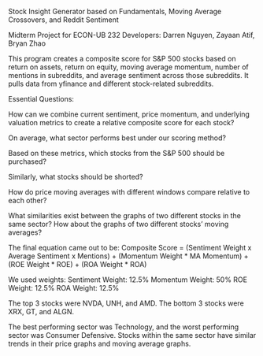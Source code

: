 Stock Insight Generator based on Fundamentals, Moving Average Crossovers, and Reddit Sentiment

Midterm Project for ECON-UB 232 Developers: Darren Nguyen, Zayaan Atif, Bryan Zhao

This program creates a composite score for S&P 500 stocks based on return on assets, return on equity, moving average momentum, number of mentions in subreddits, and average sentiment across those subreddits. It pulls data from yfinance and different stock-related subreddits.

Essential Questions:

How can we combine current sentiment, price momentum, and underlying valuation metrics to create a relative composite score for each stock?

On average, what sector performs best under our scoring method?

Based on these metrics, which stocks from the S&P 500 should be purchased?

Similarly, what stocks should be shorted?

How do price moving averages with different windows compare relative to each other?

What similarities exist between the graphs of two different stocks in the same sector? How about the graphs of two different stocks’ moving averages?

The final equation came out to be: Composite Score = (Sentiment Weight x Average Sentiment x Mentions) + (Momentum Weight * MA Momentum) + (ROE Weight * ROE) + (ROA Weight * ROA)

We used weights: Sentiment Weight: 12.5% Momentum Weight: 50% ROE Weight: 12.5% ROA Weight: 12.5%

The top 3 stocks were NVDA, UNH, and AMD. The bottom 3 stocks were XRX, GT, and ALGN.

The best performing sector was Technology, and the worst performing sector was Consumer Defensive. Stocks within the same sector have similar trends in their price graphs and moving average graphs.
